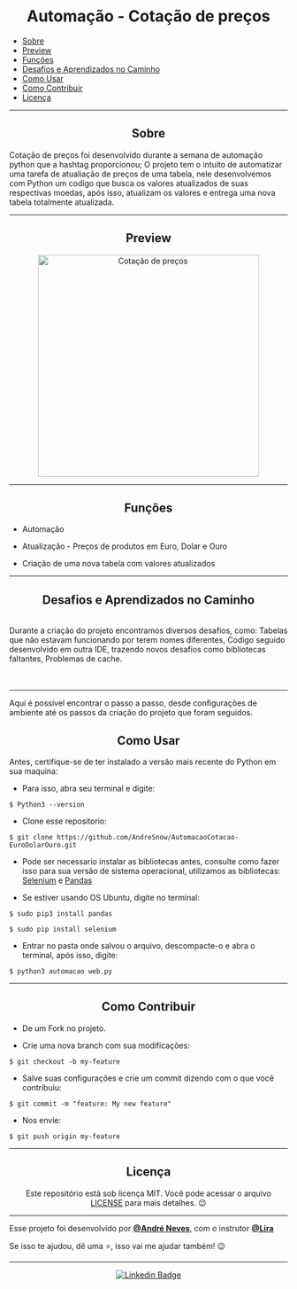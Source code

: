 <h1 align="center">Automação - Cotação de preços</h1>

   <p>
   
   - [Sobre](#sobre)
   - [Preview](#preview)
   - [Funções](#funções)
   - [Desafios e Aprendizados no Caminho](#desafios-e-aprendizados-no-caminho)
   - [Como Usar](#como-usar)
   - [Como Contribuir](#como-contribuir)
   - [Licença](#licença)

   </p>

---

<h2 align="center">Sobre</h2>

Cotação de preços foi desenvolvido durante a semana de automação python que a hashtag proporcionou;
O projeto tem o intuito de automatizar uma tarefa de atualiação de preços de uma tabela, nele desenvolvemos com Python um codigo que busca os valores atualizados de suas respectivas moedas, após isso, atualizam os valores e entrega uma nova tabela totalmente atualizada.
<p align="center">

   <a href=""></a>
</p>

---

<h2 align="center">Preview</h2>

   <p align="center">
      <img src="https://i.ibb.co/yYWb4f8/2021-09-11-19-28-28.gif" width="400" alt="Cotação de preços">
   </p>

---

<h2 align="center">Funções</h2>

   <p>
   
- Automação
- Atualização - Preços de produtos em Euro, Dolar e Ouro
- Criação de uma nova tabela com valores atualizados
  
   </p>

---

<h2 align="center">Desafios e Aprendizados no Caminho</h2>

   <p>
    <br> 
    <a>Durante a criação do projeto encontramos diversos desafios, como:
      Tabelas que não estavam funcionando por terem nomes diferentes, 
      Codigo seguido desenvolvido em outra IDE, trazendo novos desafios como bibliotecas faltantes,
      Problemas de cache.</a><br>
    <br>
    <br>
   </p>

---

Aqui é possivel encontrar o passo a passo, desde configurações de ambiente até os passos da criação do projeto que foram seguidos.

<h2 align="center">Como Usar</h2>

   Antes, certifique-se de ter instalado a versão mais recente do Python em sua maquina:
   - Para isso, abra seu terminal e digite:
   
   ```
   $ Python3 --version
   ```
   
   - Clone esse repositorio:
   ```
   $ git clone https://github.com/AndreSnow/AutomacaoCotacao-EuroDolarOuro.git
   ```
   
   - Pode ser necessario instalar as bibliotecas antes, consulte como fazer isso para sua versão de sistema operacional, utilizamos as bibliotecas:
   [Selenium](https://selenium-python.readthedocs.io/) e [Pandas](https://pandas.pydata.org/)
   
   - Se estiver usando OS Ubuntu, digite no terminal:
   
   ```
   $ sudo pip3 install pandas
   
   $ sudo pip install selenium
   ```

   - Entrar no pasta onde salvou o arquivo, descompacte-o e abra o terminal, após isso, digite:
   ```
   $ python3 automacao web.py
   ```

---

<h2 align="center">Como Contribuir</h2>

   - De um Fork no projeto. 

   - Crie uma nova branch com sua modificações:
   ```
   $ git checkout -b my-feature
   ```
   - Salve suas configurações e crie um commit dizendo com o que você contribuiu:
   ```
   $ git commit -m "feature: My new feature"
   ```

   - Nos envie:
   ```
   $ git push origin my-feature
   ```

---

<h2 align="center">Licença</h2>

<p align="center">
   Este repositório está sob licença MIT. Você pode acessar o arquivo <a href="https://github.com/AndreSnow/AutomacaoCotacao-EuroDolarOuro/blob/master/LICENSE">LICENSE</a> para mais detalhes. 😉
</p>

   ---

   Esse projeto foi desenvolvido por **[@André Neves](https://www.linkedin.com/in/andré-n-922181a6/)**, com o instrutor **[@Lira](https://www.linkedin.com/in/joão-paulo-rodrigues-de-lira-50664758/)**
   
   Se isso te ajudou, dê uma ⭐, isso vai me ajudar também!
    😉

---

   <div align="center">

   [![Linkedin Badge](https://img.shields.io/badge/-Andre%20Neves-292929?style=flat-square&logo=Linkedin&logoColor=white&link=https://www.linkedin.com/in/andr%C3%A9-n-922181a6/)](https://www.linkedin.com/in/andré-n-922181a6/)

   </div>
